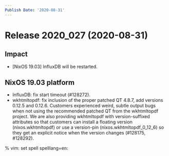 ```yaml
---
Publish Date: '2020-08-31'
---
```


# Release 2020_027 (2020-08-31)

## Impact

- \[NixOS 19.03\] InfluxDB will be restarted.

## NixOS 19.03 platform

- InfluxDB: fix start timeout (#128272).
- wkhtmltopdf: fix inclusion of the proper patched QT 4.8.7,
  add versions 0.12.5 and 0.12.6.
  Customers experienced weird, subtle output bugs when not using the recommended
  patched QT from the wkhtmltopdf project. We are also providing wkhtmltopdf
  with version-suffixed attributes so that customers can install a floating
  version (nixos.wkhtmltopdf) or use a version-pin (nixos.wkhtmltopdf_0_12_6)
  so they get an explicit notice when the version changes (#128175, #128292).

% vim: set spell spelllang=en:
